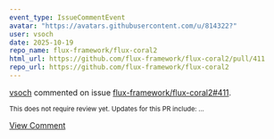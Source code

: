 ```yaml
---
event_type: IssueCommentEvent
avatar: "https://avatars.githubusercontent.com/u/814322?"
user: vsoch
date: 2025-10-19
repo_name: flux-framework/flux-coral2
html_url: https://github.com/flux-framework/flux-coral2/pull/411
repo_url: https://github.com/flux-framework/flux-coral2
---
```


<a href='https://github.com/vsoch' target='_blank'>vsoch</a> commented on issue <a href='https://github.com/flux-framework/flux-coral2/pull/411' target='_blank'>flux-framework/flux-coral2#411</a>.

<small>This does not require review yet. Updates for this PR include:...</small>

<a href='https://github.com/flux-framework/flux-coral2/pull/411' target='_blank'>View Comment</a>